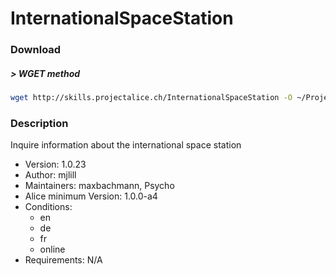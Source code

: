 # InternationalSpaceStation

### Download

##### > WGET method
```bash
wget http://skills.projectalice.ch/InternationalSpaceStation -O ~/ProjectAlice/system/skillInstallTickets/InternationalSpaceStation.install
```

### Description
Inquire information about the international space station

- Version: 1.0.23
- Author: mjlill
- Maintainers: maxbachmann, Psycho
- Alice minimum Version: 1.0.0-a4
- Conditions:
  - en
  - de
  - fr
  - online
- Requirements: N/A

